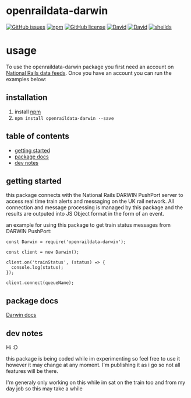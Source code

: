 # openraildata-darwin

[![GitHub issues](https://img.shields.io/github/issues/CarbonCollins/openraildata-darwin-nodejs.svg)](https://github.com/CarbonCollins/openraildata-darwin-nodejs/issues)
[![npm](https://img.shields.io/npm/v/openraildata-darwin.svg)](https://www.npmjs.com/package/openraildata-darwin)
[![GitHub license](https://img.shields.io/badge/license-MIT-blue.svg)](https://raw.githubusercontent.com/CarbonCollins/openraildata-darwin-nodejs/master/LICENSE)
[![David](https://img.shields.io/david/CarbonCollins/openraildata-darwin-nodejs.svg)]()
[![David](https://img.shields.io/david/dev/CarbonCollins/openraildata-darwin-nodejs.svg)]()
[![sheilds](https://img.shields.io/badge/status-WIP-yellow.svg)](https://img.shields.io/badge/status-WIP-yellow.svg)

# usage

To use the openraildata-darwin package you first need an account on [National Rails data feeds](https://datafeeds.nationalrail.co.uk/). Once you have an account you can run the examples below:

## installation
1. install [npm](https://nodejs.org "npm homepage")
2. `npm install openraildata-darwin --save`

## table of contents
- [getting started](#getting-started)
- [package docs](#package-docs)
- [dev notes](#dev-notes)


## getting started

this package connects with the National Rails DARWIN PushPort server to access real time train alerts and messaging on the UK rail network. All connection and message processing is managed by this package and the results are outputed into JS Object format in the form of an event.

an example for using this package to get train status messages from DARWIN PushPort:

```
const Darwin = require('openraildata-darwin');

const client = new Darwin();

client.on('trainStatus', (status) => {
  console.log(status);
});

client.connect(queueName);
```

## package docs

[Darwin docs](./docs/darwin.md)

## dev notes

Hi :D

this package is being coded while im experimenting so feel free to use it however it may change at any moment. I'm publishing it as i go so not all features will be there.

I'm generaly only working on this while im sat on the train too and from my day job so this may take a while